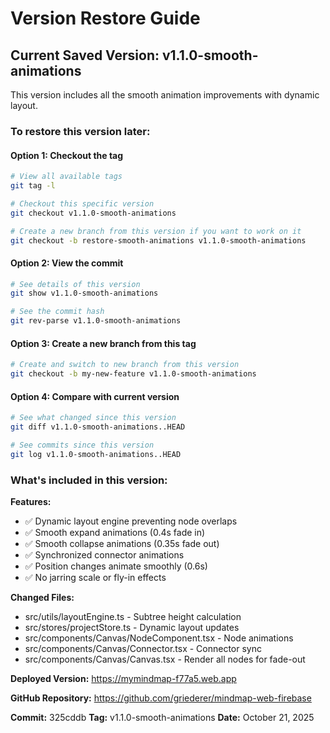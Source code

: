 # Version Restore Guide

## Current Saved Version: v1.1.0-smooth-animations

This version includes all the smooth animation improvements with dynamic layout.

### To restore this version later:

#### Option 1: Checkout the tag
```bash
# View all available tags
git tag -l

# Checkout this specific version
git checkout v1.1.0-smooth-animations

# Create a new branch from this version if you want to work on it
git checkout -b restore-smooth-animations v1.1.0-smooth-animations
```

#### Option 2: View the commit
```bash
# See details of this version
git show v1.1.0-smooth-animations

# See the commit hash
git rev-parse v1.1.0-smooth-animations
```

#### Option 3: Create a new branch from this tag
```bash
# Create and switch to new branch from this version
git checkout -b my-new-feature v1.1.0-smooth-animations
```

#### Option 4: Compare with current version
```bash
# See what changed since this version
git diff v1.1.0-smooth-animations..HEAD

# See commits since this version
git log v1.1.0-smooth-animations..HEAD
```

### What's included in this version:

**Features:**
- ✅ Dynamic layout engine preventing node overlaps
- ✅ Smooth expand animations (0.4s fade in)
- ✅ Smooth collapse animations (0.35s fade out)
- ✅ Synchronized connector animations
- ✅ Position changes animate smoothly (0.6s)
- ✅ No jarring scale or fly-in effects

**Changed Files:**
- src/utils/layoutEngine.ts - Subtree height calculation
- src/stores/projectStore.ts - Dynamic layout updates
- src/components/Canvas/NodeComponent.tsx - Node animations
- src/components/Canvas/Connector.tsx - Connector sync
- src/components/Canvas/Canvas.tsx - Render all nodes for fade-out

**Deployed Version:**
https://mymindmap-f77a5.web.app

**GitHub Repository:**
https://github.com/griederer/mindmap-web-firebase

**Commit:** 325cddb
**Tag:** v1.1.0-smooth-animations
**Date:** October 21, 2025

